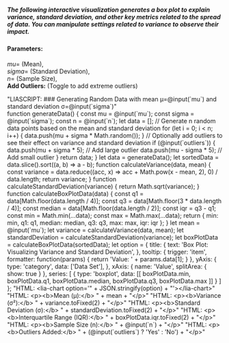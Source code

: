 ##### The following interactive visualization generates a **box plot** to explain **variance**, **standard deviation**, and other key metrics related to the spread of data. You can manipulate settings related to **variance** to observe their impact.

#### Parameters:

$mu =$ <script modify="false" input="range" step="0.1" min="-10" max="10" value="0" output="mu">@input</script> (Mean),  
$sigma =$ <script modify="false" input="range" step="0.1" min="0.1" max="5" value="1" output="sigma">@input</script> (Standard Deviation),  
$n =$ <script modify="false" input="range" step="1" min="10" max="1000" value="100" output="n">@input</script> (Sample Size),  
**Add Outliers:** <script modify="false" input="checkbox" output="outliers">false</script> (Toggle to add extreme outliers)

<script modify="false" run-once style="display: inline-block; width: 100%">
"LIASCRIPT: ### Generating Random Data with mean μ=@input(`mu`) and standard deviation σ=@input(`sigma`)"
</script>

<script run-once style="display: inline-block; width: 100%">
function generateData() {
  const mu = @input(`mu`);
  const sigma = @input(`sigma`);
  const n = @input(`n`);
  let data = [];
  
  // Generate n random data points based on the mean and standard deviation
  for (let i = 0; i < n; i++) {
    data.push(mu + sigma * Math.random());
  }

  // Optionally add outliers to see their effect on variance and standard deviation
  if (@input(`outliers`)) {
    data.push(mu + sigma * 5);  // Add large outlier
    data.push(mu - sigma * 5);  // Add small outlier
  }
  
  return data;
}

let data = generateData();
let sortedData = data.slice().sort((a, b) => a - b);

function calculateVariance(data, mean) {
  const variance = data.reduce((acc, x) => acc + Math.pow(x - mean, 2), 0) / data.length;
  return variance;
}

function calculateStandardDeviation(variance) {
  return Math.sqrt(variance);
}

function calculateBoxPlotData(data) {
  const q1 = data[Math.floor(data.length / 4)];
  const q3 = data[Math.floor(3 * data.length / 4)];
  const median = data[Math.floor(data.length / 2)];
  const iqr = q3 - q1;
  const min = Math.min(...data);
  const max = Math.max(...data);

  return {
    min: min,
    q1: q1,
    median: median,
    q3: q3,
    max: max,
    iqr: iqr
  };
}

let mean = @input(`mu`);
let variance = calculateVariance(data, mean);
let standardDeviation = calculateStandardDeviation(variance);
let boxPlotData = calculateBoxPlotData(sortedData);

let option = {
  title: {
    text: 'Box Plot: Visualizing Variance and Standard Deviation',
  },
  tooltip: {
    trigger: 'item',
    formatter: function(params) {
      return 'Value: ' + params.data[1];
    }
  },
  yAxis: {
    type: 'category',
    data: ['Data Set'],
  },
  xAxis: {
    name: 'Value',
    splitArea: { show: true }
  },
  series: [
    {
      type: 'boxplot',
      data: [[
        boxPlotData.min, 
        boxPlotData.q1, 
        boxPlotData.median, 
        boxPlotData.q3, 
        boxPlotData.max
      ]]
    }
  ]
};

"HTML: <lia-chart option='" + JSON.stringify(option) + "'></lia-chart>"

"HTML: <p><b>Mean (μ):</b> " + mean + "</p>"
"HTML: <p><b>Variance (σ²):</b> " + variance.toFixed(2) + "</p>"
"HTML: <p><b>Standard Deviation (σ):</b> " + standardDeviation.toFixed(2) + "</p>"
"HTML: <p><b>Interquartile Range (IQR):</b> " + boxPlotData.iqr.toFixed(2) + "</p>"
"HTML: <p><b>Sample Size (n):</b> " + @input(`n`) + "</p>"
"HTML: <p><b>Outliers Added:</b> " + (@input(`outliers`) ? 'Yes' : 'No') + "</p>"
</script>
